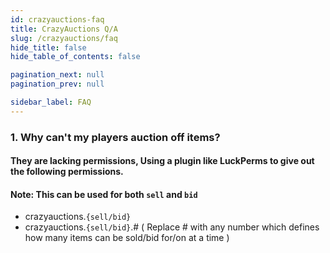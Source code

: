 ```yaml
---
id: crazyauctions-faq
title: CrazyAuctions Q/A
slug: /crazyauctions/faq
hide_title: false
hide_table_of_contents: false

pagination_next: null
pagination_prev: null

sidebar_label: FAQ
---
```

### 1. Why can't my players auction off items?
#### They are lacking permissions, Using a plugin like LuckPerms to give out the following permissions.
#### Note: This can be used for both `sell` and `bid`
 * crazyauctions.`{sell/bid}`
 * crazyauctions.`{sell/bid}`.# ( Replace # with any number which defines how many items can be sold/bid for/on at a time )